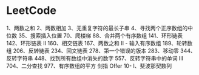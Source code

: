 # LeetCode
1、两数之和
2、两数相加
3、无重复字符的最长子串
4、寻找两个正序数组的中位数
35、搜索插入位置
70、爬楼梯
88、合并两个有序数组
141、环形链表
142、环形链表 II
160、相交链表
167、两数之和 II - 输入有序数组
189、轮转数组
206、反转链表
234、回文链表
278、第一个错误的版本
283、移动零
344、反转字符串
448、找到所有数组中消失的数字
557、反转字符串中的单词 III
704、二分查找
977、有序数组的平方
剑指 Offer 10- I、斐波那契数列
